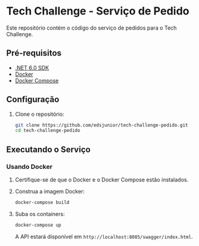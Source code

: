 # Tech Challenge - Serviço de Pedido

Este repositório contém o código do serviço de pedidos para o Tech Challenge.

## Pré-requisitos

- [.NET 6.0 SDK](https://dotnet.microsoft.com/download/dotnet/6.0)
- [Docker](https://www.docker.com/get-started)
- [Docker Compose](https://docs.docker.com/compose/install/)

## Configuração

1. Clone o repositório:

   ```bash
   git clone https://github.com/edsjunior/tech-challenge-pedido.git
   cd tech-challenge-pedido
   ```

<!-- 2. Configure o banco de dados em memória e as dependências:

   No arquivo `appsettings.json`, ajuste as configurações conforme necessário. -->

## Executando o Serviço

### Usando Docker

1. Certifique-se de que o Docker e o Docker Compose estão instalados.

2. Construa a imagem Docker:

   ```bash
   docker-compose build
   ```

3. Suba os containers:

   ```bash
   docker-compose up
   ```

   A API estará disponível em `http://localhost:8085/swagger/index.html`.

